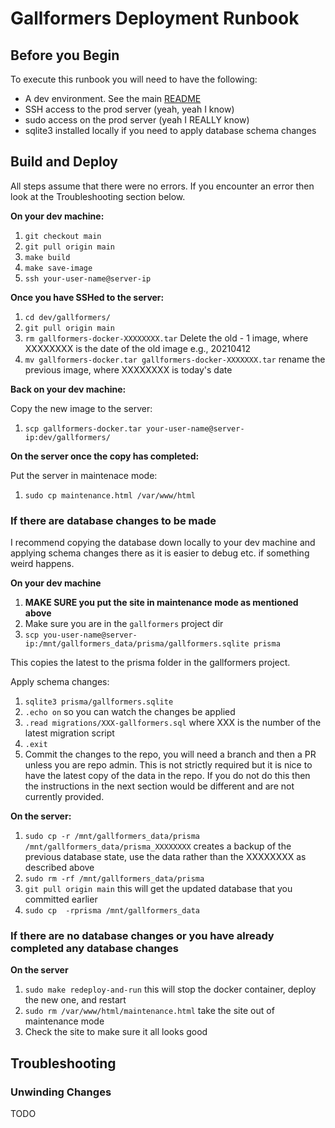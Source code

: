 # Gallformers Deployment Runbook

## Before you Begin

To execute this runbook you will need to have the following:

* A dev environment. See the main [README](../README.md)
* SSH access to the prod server (yeah, yeah I know)
* sudo access on the prod server (yeah I REALLY know)
* sqlite3 installed locally if you need to apply database schema changes

## Build and Deploy

All steps assume that there were no errors. If you encounter an error then look at the Troubleshooting section below.

**On your dev machine:**
1) `git checkout main`
1) `git pull origin main`
1) `make build`
1) `make save-image`
1) `ssh your-user-name@server-ip`

**Once you have SSHed to the server:**
1) `cd dev/gallformers/`
1) `git pull origin main`
1) `rm gallformers-docker-XXXXXXXX.tar` Delete the old - 1 image, where XXXXXXXX is the date of the old image e.g., 20210412
1) `mv gallformers-docker.tar gallformers-docker-XXXXXXX.tar` rename the previous image, where XXXXXXXX is today's date

**Back on your dev machine:**

Copy the new image to the server: 
1) `scp gallformers-docker.tar your-user-name@server-ip:dev/gallformers/`

**On the server once the copy has completed:**

Put the server in maintenace mode:
1) `sudo cp maintenance.html /var/www/html`

### If there are database changes to be made

I recommend copying the database down locally to your dev machine and applying schema changes there as it is easier to debug etc. if something weird happens.

**On your dev machine**
1) **MAKE SURE you put the site in maintenance mode as mentioned above**
1) Make sure you are in the `gallformers` project dir
1) `scp you-user-name@server-ip:/mnt/gallformers_data/prisma/gallformers.sqlite prisma`

This copies the latest to the prisma folder in the gallformers project.

Apply schema changes:
1) `sqlite3 prisma/gallformers.sqlite`
1) `.echo on`  so you can watch the changes be applied
1) `.read migrations/XXX-gallformers.sql`  where XXX is the number of the latest migration script
1) `.exit`
1) Commit the changes to the repo, you will need a branch and then a PR unless you are repo admin. This is not strictly required but it is nice to have the latest copy of the data in the repo. If you do not do this then the instructions in the next section would be different and are not currently provided.

**On the server:**
1) `sudo cp -r /mnt/gallformers_data/prisma /mnt/gallformers_data/prisma_XXXXXXXX` creates a backup of the previous database state, use the data rather than the XXXXXXXX as described above
1) `sudo rm -rf /mnt/gallformers_data/prisma`
1) `git pull origin main`  this will get the updated database that you committed earlier
1) `sudo cp  -rprisma /mnt/gallformers_data`

### If there are no database changes or you have already completed any database changes

**On the server**
1) `sudo make redeploy-and-run`  this will stop the docker container, deploy the new one, and restart
1) `sudo rm /var/www/html/maintenance.html`  take the site out of maintenance mode
1) Check the site to make sure it all looks good

## Troubleshooting

### Unwinding Changes

TODO